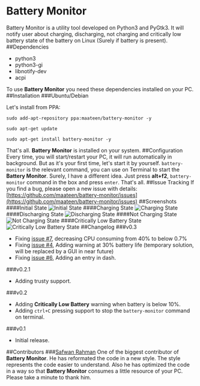 # Battery Monitor
Battery Monitor is a utility tool developed on Python3 and PyGtk3. It will notify user about charging, discharging, not charging and critically low battery state of the battery on Linux (Surely if battery is present). 
##Dependencies
* python3
* python3-gi
* libnotify-dev
* acpi

To use **Battery Monitor** you need these dependencies installed on your PC.
##Installation
###Ubuntu/Debian

Let's install from PPA:

```
sudo add-apt-repository ppa:maateen/battery-monitor -y
```
```
sudo apt-get update
```
```
sudo apt-get install battery-monitor -y
```
That's all. **Battery Monitor** is installed on your system. 
##Configuration
Every time, you will start/restart your PC, it will run automatically in background. But as it's your first time, let's start it by yourself. `battery-monitor` is the relevant command, you can use on Terminal to start the **Battery Monitor**. Surely, I have a different idea. Just press **alt+f2**, `battery-monitor` command in the box and press `enter`. That's all.
##Issue Tracking
If you find a bug, please open a new issue with details: [https://github.com/maateen/battery-monitor/issues](https://github.com/maateen/battery-monitor/issues)
##Screenshots
####Initial State
![Initial State](https://s20.postimg.org/6xltz5ox9/Screenshot_from_2016_07_22_20_42_29.png)
####Charging State
![Charging State](https://s20.postimg.org/qpnzyg0h9/Screenshot_from_2016_07_22_20_42_52.png)
####Discharging State
![Discharging State](https://s20.postimg.org/afxtvjpt9/Screenshot_from_2016_07_22_20_42_42.png)
####Not Charging State
![Not Charging State](https://s20.postimg.org/aihpidtgt/Screenshot_from_2016_07_22_21_11_49.png)
####Critically Low Battery State
![Critically Low Battery State](https://s20.postimg.org/ncfrbq6wd/Screenshot_from_2016_07_23_03_09_54.png)
##Changelog
###v0.3
- Fixing [issue #7](https://github.com/maateen/battery-monitor/issues/7), decreasing CPU consuming from 40% to below 0.7%
- Fixing [issue #4](https://github.com/maateen/battery-monitor/issues/4), Adding warning at 30% battery life (temporary solution, will be replaced by a GUI in near future)
- Fixing [issue #6](https://github.com/maateen/battery-monitor/issues/6), Adding an entry in dash.

###v0.2.1
- Adding trusty support.

###v0.2
- Adding **Critically Low Battery** warning when battery is below 10%.
- Adding `ctrl+C` pressing support to stop the `battery-monitor` command on terminal.

###v0.1
- Initial release.

##Contributors
###[Safwan Rahman](https://github.com/safwanrahman)
One of the biggest contributor of **Battery Monitor**. He has reformated the code in a new style. The style represents the code easier to understand. Also he has optimized the code in a way so that **Battery Monitor** consumes a little resource of your PC. Please take a minute to thank him.